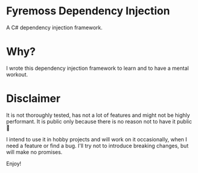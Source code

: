 # Fyremoss Dependency Injection

A C# dependency injection framework.

# Why?

I wrote this dependency injection framework to learn and to have a mental workout.

# Disclaimer

It is not thoroughly tested, has not a lot of features and might not be highly performant. It is public only because there is no reason not to have it public 🎉

I intend to use it in hobby projects and will work on it occasionally, when I need a feature or find a bug. I'll try not to introduce breaking changes, but will make no promises. 

Enjoy!